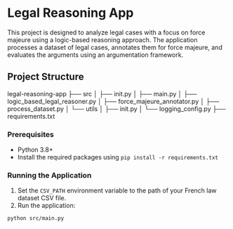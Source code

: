 # Legal Reasoning App

This project is designed to analyze legal cases with a focus on force majeure using a logic-based reasoning approach. The application processes a dataset of legal cases, annotates them for force majeure, and evaluates the arguments using an argumentation framework.

## Project Structure

legal-reasoning-app ├── src │ ├── init.py │ ├── main.py │ ├── logic_based_legal_reasoner.py │ ├── force_majeure_annotator.py │ ├── process_dataset.py │ └── utils │ ├── init.py │ └── logging_config.py ├── requirements.txt 

### Prerequisites

- Python 3.8+
- Install the required packages using `pip install -r requirements.txt`

### Running the Application

1. Set the `CSV_PATH` environment variable to the path of your French law dataset CSV file.
2. Run the application:

```sh
python src/main.py
